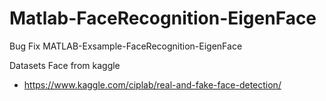 # Matlab-FaceRecognition-EigenFace
Bug Fix MATLAB-Exsample-FaceRecognition-EigenFace

Datasets Face from kaggle
- https://www.kaggle.com/ciplab/real-and-fake-face-detection/
